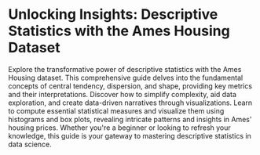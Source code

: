 # Unlocking Insights: Descriptive Statistics with the Ames Housing Dataset

Explore the transformative power of descriptive statistics with the Ames Housing dataset. This comprehensive guide delves into the fundamental concepts of central tendency, dispersion, and shape, providing key metrics and their interpretations. Discover how to simplify complexity, aid data exploration, and create data-driven narratives through visualizations. Learn to compute essential statistical measures and visualize them using histograms and box plots, revealing intricate patterns and insights in Ames' housing prices. Whether you're a beginner or looking to refresh your knowledge, this guide is your gateway to mastering descriptive statistics in data science.
